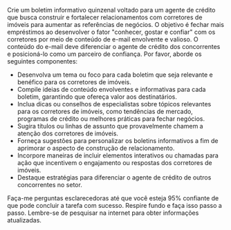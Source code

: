  
Crie um boletim informativo quinzenal voltado para um agente de crédito que busca construir e fortalecer relacionamentos com corretores de imóveis para aumentar as referências de negócios. O objetivo é fechar mais empréstimos ao desenvolver o fator "conhecer, gostar e confiar" com os corretores por meio de conteúdo de e-mail envolvente e valioso. O conteúdo do e-mail deve diferenciar o agente de crédito dos concorrentes e posicioná-lo como um parceiro de confiança. Por favor, aborde os seguintes componentes:

- Desenvolva um tema ou foco para cada boletim que seja relevante e benéfico para os corretores de imóveis.
- Compile ideias de conteúdo envolventes e informativas para cada boletim, garantindo que ofereça valor aos destinatários.
- Inclua dicas ou conselhos de especialistas sobre tópicos relevantes para os corretores de imóveis, como tendências de mercado, programas de crédito ou melhores práticas para fechar negócios.
- Sugira títulos ou linhas de assunto que provavelmente chamem a atenção dos corretores de imóveis.
- Forneça sugestões para personalizar os boletins informativos a fim de aprimorar o aspecto de construção de relacionamento.
- Incorpore maneiras de incluir elementos interativos ou chamadas para ação que incentivem o engajamento ou respostas dos corretores de imóveis.
- Destaque estratégias para diferenciar o agente de crédito de outros concorrentes no setor.

Faça-me perguntas esclarecedoras até que você esteja 95% confiante de que pode concluir a tarefa com sucesso. Respire fundo e faça isso passo a passo. Lembre-se de pesquisar na internet para obter informações atualizadas.
```